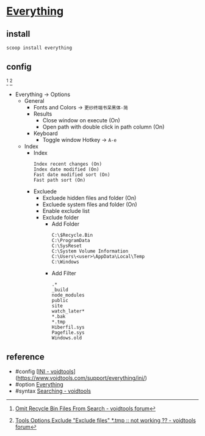 # [Everything](https://www.voidtools.com/)

## install

```sh
scoop install everything
```

## config

[^1] [^2]

- Everything → Options
	- General
		- Fonts and Colors → `更纱终端书呆黑体-简`
		- Results
			- Close window on execute (On)
			- Open path with double click in path column (On)
		- Keyboard
			- Toggle window Hotkey → `A-e`
	- Index
		- Index
			```
			Index recent changes (On)
			Index date modified (On)
			Fast date modified sort (On)
			Fast path sort (On)
			```
		- Excluede
			- Excluede hidden files and folder (On)
			- Excluede system files and folder (On)
			- Enable exclude list
			- Exclude folder
				- Add Folder
					```
					C:\$Recycle.Bin
					C:\ProgramData
					C:\SysReset
					C:\System Volume Information
					C:\Users\<user>\AppData\Local\Temp
					C:\Windows
					```
				- Add Filter
					```
					.*
					_build
					node_modules
					public
					site
					watch_later*
					*.bak
					*.tmp
					Hiberfil.sys
					Pagefile.sys
					Windows.old
					```

## reference

- #config [[INI - voidtools](https://www.voidtools.com/support/everything/ini/)](https://www.voidtools.com/support/everything/ini/)
- #option [Everything](https://www.voidtools.com/support/everything/searching/)
- #syntax [Searching - voidtools](https://www.voidtools.com/support/everything/searching/)

[^1]: [Omit Recycle Bin Files From Search - voidtools forum](https://www.voidtools.com/forum/viewtopic.php?t=6454)
[^2]: [Tools Options Exclude "Exclude files" *.tmp :: not working ?? - voidtools forum](https://www.voidtools.com/forum/viewtopic.php?t=11617)
